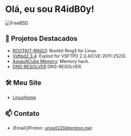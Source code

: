 # Olá, eu sou R4idB0y!

![FreeBSD](https://media2.giphy.com/media/v1.Y2lkPTc5MGI3NjExanN2Nmx6bHNkMHI1cjA2NGpleHU2NDR5cHV5NG9qODh6YmRidXgwNSZlcD12MV9pbnRlcm5hbF9naWZfYnlfaWQmY3Q9Zw/dDwicM3uFUqfC/giphy.webp)

## 🚀 Projetos Destacados

- [ROOTKIT-RING3](https://github.com/Uno13x/ROOTKIT-RING3): Rootkit Ring3 for Linux.
- [Vsftpd2.3.4](https://github.com/Uno13x/vsftpd2.3.4): Exploit for VSFTPD 2.3.4(CVE-2011-2523).
- [AssaultCube Memory](https://github.com/Uno13x/muniassaultcube): Memory hack.
- [DNS-RESOLVER](https://github.com/Uno13x/DNS-RESOLVER) DNS-RESOLVER.

## 🛠 Meu Site

- [LinuxHome](https://uno13x.github.io/linuxhome/)

## 📫 Contato

- [Email](Proton: unoxit220@proton.me)



